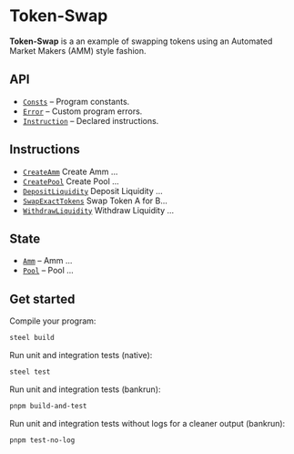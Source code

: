 # Token-Swap

**Token-Swap** is a an example of swapping tokens using an Automated Market Makers (AMM) style fashion.

## API

- [`Consts`](api/src/consts.rs) – Program constants.
- [`Error`](api/src/error.rs) – Custom program errors.
- [`Instruction`](api/src/instruction.rs) – Declared instructions.

## Instructions

- [`CreateAmm`](program/src/create_amm.rs) Create Amm ...
- [`CreatePool`](program/src/create_pool.rs) Create Pool ...
- [`DepositLiquidity`](program/src/deposit_liquidity.rs) Deposit Liquidity ...
- [`SwapExactTokens`](program/src/swap.rs) Swap Token A for B...
- [`WithdrawLiquidity`](program/src/withdraw.rs) Withdraw Liquidity ...

## State

- [`Amm`](api/src/state/amm.rs) – Amm ...
- [`Pool`](api/src/state/pool.rs) – Pool ...

## Get started

Compile your program:

```sh
steel build
```

Run unit and integration tests (native):

```sh
steel test
```

Run unit and integration tests (bankrun):

```sh
pnpm build-and-test
```

Run unit and integration tests without logs for a cleaner output (bankrun):

```sh
pnpm test-no-log
```
